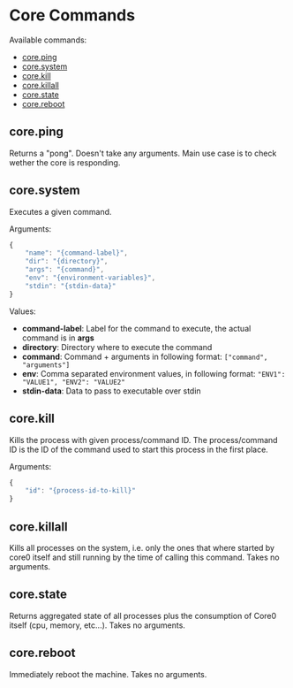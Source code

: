 # Core Commands

Available commands:

- [core.ping](#ping)
- [core.system](#system)
- [core.kill](#kill)
- [core.killall](#killall)
- [core.state](#state)
- [core.reboot](#reboot)


<a id="ping"></a>
## core.ping

Returns a "pong". Doesn't take any arguments. Main use case is to check wether the core is responding.


<a id="system"></a>
## core.system

Executes a given command.

Arguments:
```javascript
{
	"name": "{command-label}",
	"dir": "{directory}",
	"args": "{command}",
	"env": "{environment-variables}",
	"stdin": "{stdin-data}"
}
```

Values:
- **command-label**: Label for the command to execute, the actual command is in  **args**
- **directory**: Directory where to execute the command
- **command**: Command + arguments in following format: `["command", "arguments"]`
- **env**: Comma separated environment values, in following format: `"ENV1": "VALUE1", "ENV2": "VALUE2"`
- **stdin-data**: Data to pass to executable over stdin

<a id="kill"></a>
## core.kill

Kills the process with given process/command ID. The process/command ID is the ID of the command used to start this process in the first place.

Arguments:
```javascript
{
    "id": "{process-id-to-kill}"
}
```


<a id="killall"></a>
## core.killall

Kills all processes on the system, i.e. only the ones that where started by core0 itself and still running by the time of calling this command. Takes no arguments.


<a id="state"></a>
## core.state

Returns aggregated state of all processes plus the consumption of Core0 itself (cpu, memory, etc...). Takes no arguments.


<a id="reboot"></a>
## core.reboot

Immediately reboot the machine. Takes no arguments.

